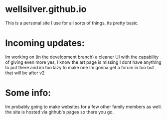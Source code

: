 # wellsilver.github.io

This is a personal site I use for all sorts of things, its pretty basic.


# Incoming updates:

Im working on (in the development branch) a cleaner UI with the capability of giving even more
yes, I know the art page is missing I dont have anything to put there and im too lazy to make one
Im gonna get a forum in too but that will be after v2

# Some info:

Im probably going to make websites for a few other family members as well.
the site is hosted via github's pages so there you go.
